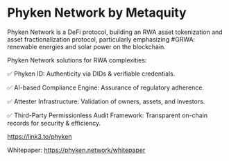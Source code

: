 # Phyken Network by Metaquity

Phyken Network is a DeFi protocol, building an RWA asset tokenization and asset fractionalization protocol, particularly emphasizing #GRWA: renewable energies and solar power on the blockchain.


Phyken Network solutions for RWA complexities:

✅ Phyken ID: Authenticity via DIDs & verifiable credentials.

✅ AI-based Compliance Engine: Assurance of regulatory adherence.

✅ Attester Infrastructure: Validation of owners, assets, and investors.

✅ Third-Party Permissionless Audit Framework: Transparent on-chain records for security & efficiency.

https://link3.to/phyken

Whitepaper: https://phyken.network/whitepaper
